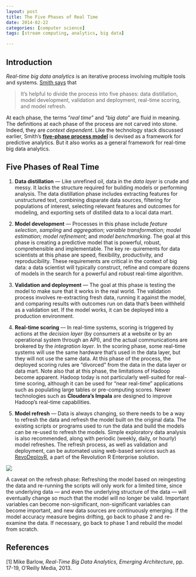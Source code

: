 ```yaml
---
layout: post
title: The Five Phases of Real Time
date: 2014-02-22
categories: [computer science]
tags: [stream computing, analytics, big data]

---
```


Introduction
---
*Real-time big data analytics* is an iterative process involving multiple tools and systems. [Smith says](http://www.slideshare.net/RevolutionAnalytics/realtime-big-data-analytics-from-deployment-to-production?ref=http://www.revolutionanalytics.com/news-events/free-webinars/2012/real-time-big-data-analytics/) that 

> It’s helpful to divide the process into five phases: data distillation, model development, validation and deployment, real-time scoring, and model refresh. 

At each phase, the terms “*real time*” and “*big data*” are fluid in meaning. The definitions at each phase of the process are not carved into stone. Indeed, they are *context dependent*. Like the technology stack discussed earlier, Smith’s [**five-phase process model**](http://www.slideshare.net/RevolutionAnalytics/realtime-big-data-analytics-from-deployment-to-production?ref=http://www.revolutionanalytics.com/news-events/free-webinars/2012/real-time-big-data-analytics/) is devised as a framework for predictive analytics. But it also works as a general framework for real-time big data analytics.


Five Phases of Real Time
---
1. **Data distillation** — Like unrefined oil, data in the *data layer* is crude and messy. It lacks the structure required for building models or performing analysis. The data distillation phase includes extracting features for unstructured text, combining disparate data sources, filtering for populations of interest, selecting relevant features and outcomes for modeling, and exporting sets of distilled data to a local data mart.
2. **Model development** — Processes in this phase include *feature selection*, *sampling* and *aggregation*; *variable transformation*; *model estimation*; *model refinement*; and *model benchmarking*. The goal at this phase is creating a predictive model that is powerful, robust, comprehensible and implementable. The key re‐ quirements for data scientists at this phase are speed, flexibility, productivity, and reproducibility. These requirements are critical in the context of big data: a data scientist will typically construct, refine and compare dozens of models in the search for a powerful and robust real-time algorithm.3. **Validation and deployment** — The goal at this phase is testing the model to make sure that it works in the real world. The validation process involves re-extracting fresh data, running it against the model, and comparing results with outcomes run on data that’s been withheld as a validation set. If the model works, it can be deployed into a production environment.4. **Real-time scoring** — In real-time systems, scoring is triggered by actions at the *decision layer* (by consumers at a website or by an operational system through an API), and the actual communications are brokered by the *integration layer*. In the scoring phase, some real-time systems will use the same hardware that’s used in the data layer, but they will not use the same data. At this phase of the process, the deployed scoring rules are “divorced” from the data in the data layer or data mart. Note also that at this phase, the limitations of Hadoop become apparent. Hadoop today is not particularly well-suited for real-time scoring, although it can be used for “near real-time” applications such as populating large tables or pre-computing scores. Newer technologies such as **Cloudera’s Impala** are designed to improve Hadoop’s real-time capabilities.5. **Model refresh** — Data is always changing, so there needs to be a way to refresh the data and refresh the model built on the original data. The existing scripts or programs used to run the data and build the models can be re-used to refresh the models. Simple exploratory data analysis is also recommended, along with periodic (weekly, daily, or hourly) model refreshes. The refresh process, as well as validation and deployment, can be automated using web-based services such as [RevoDeployR](http://www.revolutionanalytics.com/enterprise-deployment), a part of the Revolution R Enterprise solution.

![](http://sungsoo.github.com/images/data-distillation.png)

A caveat on the refresh phase: Refreshing the model based on reingesting the data and re-running the scripts will only work for a limited time, since the underlying data — and even the underlying structure of the data — will eventually change so much that the model will no longer be valid. Important variables can become non-significant, non-significant variables can become important, and new data sources are continuously emerging. If the model accuracy measure begins drifting, go back to phase 2 and re-examine the data. If necessary, go back to phase 1 and rebuild the model from scratch.

References
---
[1] Mike Barlow, *Real-Time Big Data Analytics, Emerging Architecture*, pp. 17-19, O’Reilly Media, 2013.